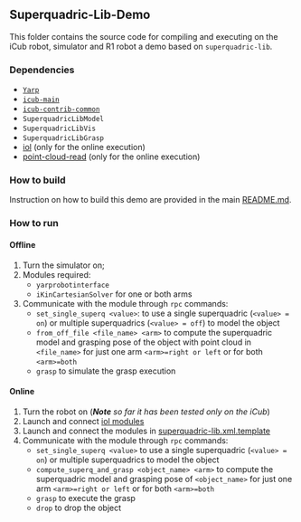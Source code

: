 ## Superquadric-Lib-Demo
This folder contains the source code for compiling and executing on the iCub robot, 
simulator and R1 robot a demo based on `superquadric-lib`. 

### Dependencies

- [`Yarp`](https://github.com/robotology/yarp)
- [`icub-main`](https://github.com/robotology/icub-main)
- [`icub-contrib-common`](https://github.com/robotology/icub-contrib-common)
- `SuperquadricLibModel`
- `SuperquadricLibVis`
- `SuperquadricLibGrasp`
- [iol](https://github.com/robotology/iol) (only for the online execution)
- [point-cloud-read](https://github.com/robotology/point-cloud-read) (only for the online execution)

### How to build
Instruction on how to build this demo are provided in the main [README.md](https://github.com/robotology/superquadric-lib/blob/master/README.md#how-to-build).

### How to run

#### Offline
1. Turn the simulator on;
2. Modules required:
    - `yarprobotinterface`
    - `iKinCartesianSolver` for one or both arms
3. Communicate with the module through `rpc` commands:
   - `set_single_superq <value>`:
      to use a single superquadric (`<value> = on`) or multiple superquadrics (`<value> = off`) to model the object
   - `from_off_file <file_name> <arm>`
      to compute the superquadric model and grasping pose of the object with point cloud 
      in `<file_name>` for just one arm `<arm>=right or left` or for both `<arm>=both`
   - `grasp`
      to simulate the grasp execution

#### Online
1. Turn the robot on
    (_**Note** so far it has been tested only on the iCub_)
2. Launch and connect [iol modules](https://github.com/robotology/iol)
3. Launch and connect the modules in [superquadric-lib.xml.template](https://github.com/robotology/superquadric-lib/blob/master/src/SuperquadricPipeline/yarp-demo/app/scripts/superquadric-lib-yarp-demo.xml.template)
4. Communicate with the module through `rpc` commands:
     - `set_single_superq <value>`
        to use a single superquadric (`<value> = on`) or multiple superquadrics to model the object
     - `compute_superq_and_grasp <object_name> <arm>` 
        to compute the superquadric model and grasping pose of 
      `<object_name>` for just one arm `<arm>=right or left` or for both `<arm>=both`
     - `grasp`
        to execute the grasp
     - `drop`
        to drop the object
